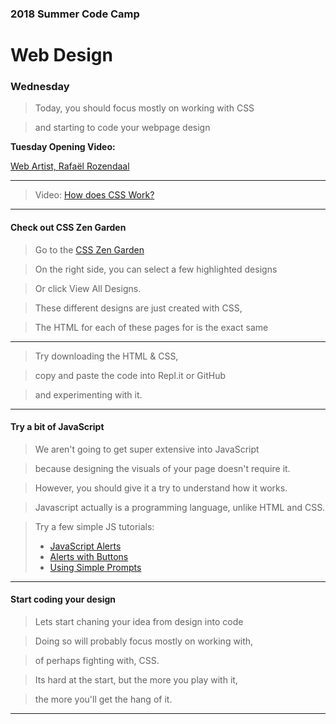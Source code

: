 
### 2018 Summer Code Camp
# Web Design

### Wednesday

> Today, you should focus mostly on working with CSS

> and starting to code your webpage design

**Tuesday Opening Video:** 

[Web Artist, Rafaël Rozendaal](https://drive.google.com/file/d/0B2kk-2sM3a1yTUJ1dlFoS3ZMUlk/view)

***

> Video: [How does CSS Work?](https://www.youtube.com/watch?v=Dk2QZri5hCo)

***

#### Check out CSS Zen Garden

> Go to the [CSS Zen Garden](http://csszengarden.com)

> On the right side, you can select a few highlighted designs

> Or click View All Designs.

> These different designs are just created with CSS,

> The HTML for each of these pages for is the exact same

***

> Try downloading the HTML & CSS, 

> copy and paste the code into Repl.it or GitHub

> and experimenting with it.

***

#### Try a bit of JavaScript

> We aren't going to get super extensive into JavaScript

> because designing the visuals of your page doesn't require it.

> However, you should give it a try to understand how it works.

> Javascript actually is a programming language, unlike HTML and CSS.

> Try a few simple JS tutorials:
> - [JavaScript Alerts](https://www.youtube.com/watch?v=LAXBrWPhuzs)
> - [Alerts with Buttons](https://www.youtube.com/watch?v=sDBnxGWlgVA)
> - [Using Simple Prompts](https://www.youtube.com/watch?v=hdl8s3GMc0A)

***

#### Start coding your design

> Lets start chaning your idea from design into code

> Doing so will probably focus mostly on working with,

> of perhaps fighting with, CSS.

> Its hard at the start, but the more you play with it,

> the more you'll get the hang of it.

***
